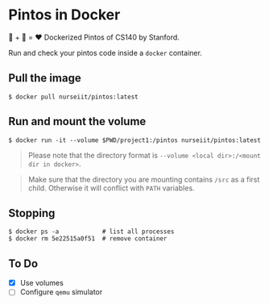 # Pintos in Docker

👾 + 🐋 = ❤️ Dockerized Pintos of CS140 by Stanford.

Run and check your pintos code inside a `docker` container.

## Pull the image

```
$ docker pull nurseiit/pintos:latest
```

## Run and mount the volume

```
$ docker run -it --volume $PWD/project1:/pintos nurseiit/pintos:latest
```

> Please note that the directory format is `--volume <local dir>:/<mount dir in docker>`.

> Make sure that the directory you are mounting contains `/src` as a first child. Otherwise it will conflict with `PATH` variables.

## Stopping

```
$ docker ps -a            # list all processes
$ docker rm 5e22515a0f51  # remove container
```

## To Do
* [x] Use volumes
* [ ] Configure `qemu` simulator

